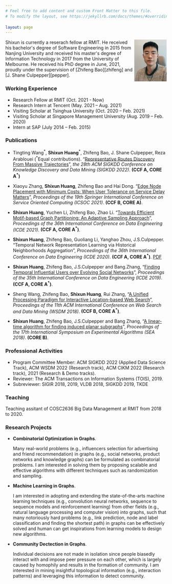 ```yaml
---
# Feel free to add content and custom Front Matter to this file.
# To modify the layout, see https://jekyllrb.com/docs/themes/#overriding-theme-defaults

layout: page
---
```



<img style="float: right;" src="self.jpeg"  width="20%" height="auto">
Shixun is currently a reserach fellow at RMIT. He received his bachelor's degree of Software Engineering in 2015 from Nanjing University and received his master's degree of Information Technology in 2017 from the University of Melbourne. He received his PhD degree in June, 2021, proudly under the supervision of [Zhifeng Bao][zhifeng] and
[J. Shane Culpepper][pepper].


[zhifeng]: https://baozhifeng.net/
[pepper]: https://culpepper.io

<!---
-->
### Working Experience
* Research Fellow at RMIT (Oct. 2021 - Now)
* Research Intern at Tencent (May.  2021 – Aug.  2021)
* Visiting Scholar at Tsinghua University (Oct.  2020 – Feb.  2021)
* Visiting Scholar at Singapore Management University (Aug.  2019 – Feb.  2020)
* Intern at SAP (July 2014 – Feb.  2015)


### Publications

* Tingting Wang<sup>\*</sup>, **Shixun Huang**<sup>\*</sup>, Zhifeng Bao, J. Shane Culpepper, Reza Arablouei (<sup>\*</sup>Equal contributions). “[Representative Routes Discovery From Massive Trajectories](https://dl.acm.org/doi/pdf/10.1145/3534678.3539079)”, *the 28th ACM SIGKDD Conference on Knowledge Discovery and Data Mining (SIGKDD 2022)*. **(CCF A, CORE A<sup>*</sup>)**

* Xiaoyu Zhang, **Shixun Huang**, Zhifeng Bao and Hai Dong. “[Edge Node Placement with Minimum Costs: When User Tolerance on Service Delay Matters](./papers/ICSOC2021.pdf)”, *Proceedings of the 19th Springer International Conference on Service Oriented Computing (ICSOC 2021)*. **(CCF B, CORE A)**.

* **Shixun Huang**, Yuchen Li, Zhifeng Bao, Zhao Li. “[Towards Efficient Motif-based Graph Partitioning: An Adaptive Sampling Approach](./papers/TR.pdf)”, *Proceedings of the 36th International Conference on Data Engineering (ICDE 2021)*. **(CCF A, CORE A<sup>*</sup>)**.

* **Shixun Huang**, Zhifeng Bao, Guoliang Li, Yanghao Zhou, J.S.Culpepper. “Temporal Network Representation Learning via Historical Neighborhoods Aggregation”, *Proceedings of the 36th International Conference on Data Engineering (ICDE 2020)*. **(CCF A, CORE A<sup>*</sup>)**. [PDF](./papers/icde2020.pdf)

* **Shixun Huang**, Zhifeng Bao, J.S.Culpepper and Bang.Zhang, “[Finding Temporal Influential Users over Evolving Social Networks](./papers/icde2019.pdf)”, *Proceedings of the 35th International Conference on Data Engineering (ICDE 2019)*. **(CCF A, CORE A<sup>*</sup>)**.

* Sheng Wang, Zhifeng Bao, **Shixun Huang**, Rui Zhang, “[A Unified Processing Paradigm for Interactive Location-based Web Search](./papers/wsdm18.pdf)”, *Proceedings of the 11th ACM International Conference on Web Search and Data Mining (WSDM 2018)*. **(CCF B, CORE A<sup>*</sup>)**.

* **Shixun Huang**, Zhifeng Bao, J.S.Culpepper and Bang Zhang, “[A linear-time algorithm for finding induced planar subgraphs](./papers/SEA2018.pdf)”, *Proceedings of the 17th International Symposium on Experimental Algorithms (SEA 2018)*. **(CORE B)**.

### Professional Activities

* Program Committee Member:  ACM SIGKDD 2022 (Applied Data Science Track), ACM WSDM 2022 (Research track), ACM CIKM 2022 (Research track), 2021 (Research & Demo tracks).
* Reviewer: The ACM Transactions on Information Systems (TOIS), 2019.
* Subreviewer: SIGIR 2018, 2019, VLDB 2018, SIGKDD 2019, TKDE

### Teaching

Teaching assitant of COSC2636 Big Data Management at RMIT from 2018 to 2020.

### Research Projects
* **Combinatorial Optimization in Graphs**.

    Many real-world problems (e.g., influencers selection for advertising and friend recommendation) in graphs (e.g., social networks, product networks and knowledge graphs) can be formulated as combinatorial problems. I am interested in solving them by proposing scalable and effective algorithms with different techniques such as randomization and sampling.
    
* **Machine Learning in Graphs**.

    I am interested in adopting and extending the state-of-the-arts machine learning techniques (e.g., convolution neural networks, sequence to sequence models and reinforcement learning) from other fields (e.g., natural language processing and computer vision) into graphs, such that many notoriously hard problems (e.g., link prediction, node and label classification and finding the shortest path) in graphs can be effectively solved and human can get inspirations from learning models to design new algorithms.

* **Community Dectection in Graphs**.

    Individual decisions are not made in isolation since people biasedly interact with and impose peer pressure on each other, which is largely caused by homophily and results in the formation of community. I am interested in mining insightful topological information (e.g., interaction patterns) and leveraging this information to detect community.
    
    
    



